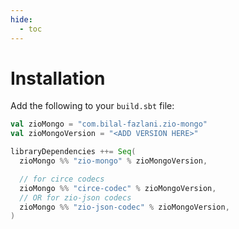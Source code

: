 ```yaml
---
hide:
  - toc
---
```


# Installation

Add the following to your `build.sbt` file:

```scala
val zioMongo = "com.bilal-fazlani.zio-mongo"
val zioMongoVersion = "<ADD VERSION HERE>"

libraryDependencies ++= Seq(
  zioMongo %% "zio-mongo" % zioMongoVersion,

  // for circe codecs
  zioMongo %% "circe-codec" % zioMongoVersion,
  // OR for zio-json codecs
  zioMongo %% "zio-json-codec" % zioMongoVersion, 
)
```